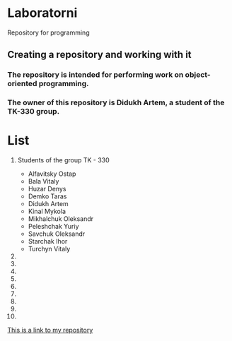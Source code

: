 # Laboratorni
Repository for programming

## Creating a repository and working with it
### The repository is intended for performing work on object-oriented programming.
### The owner of this repository is Didukh Artem, a student of the TK-330 group.
# List
  1. Students of the group TK - 330  
        *  Alfavitsky Ostap
        *  Bala Vitaly  
        *  Huzar Denys  
        *  Demko Taras   
        *  Didukh Artem  
        *  Kinal Mykola  
        *  Mikhalchuk Oleksandr  
        *  Peleshchak Yuriy  
        *  Savchuk Oleksandr 
        *  Starchak Ihor
        *  Turchyn Vitaly

  2.
  3.
  4.
  5.
  6.
  7.
  8.
  9.
  10.
[This is a link to my repository](https://github.com/ArtemDidukh/Laboratorni)